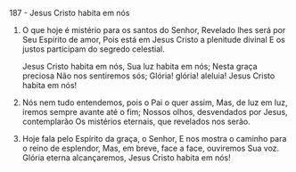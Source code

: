 187 - Jesus Cristo habita em nós

1. O que hoje é mistério para os santos do Senhor,
   Revelado lhes será por Seu Espírito de amor,
   Pois está em Jesus Cristo a plenitude divinal
   E os justos participam do segredo celestial.

   Jesus Cristo habita em nós,
   Sua luz habita em nós;
   Nesta graça preciosa
   Não nos sentiremos sós;
   Glória! glória! aleluia!
   Jesus Cristo habita em nós!

2. Nós nem tudo entendemos, pois o Pai o quer assim,
   Mas, de luz em luz, iremos sempre avante até o fim;
   Nossos olhos, desvendados por Jesus, contemplarão
   Os mistérios eternais, que revelados nos serão.

3. Hoje fala pelo Espírito da graça, o Senhor,
   E nos mostra o caminho para o reino de esplendor,
   Mas, em breve, face a face, ouviremos Sua voz.
   Glória eterna alcançaremos, Jesus Cristo habita em nós!
